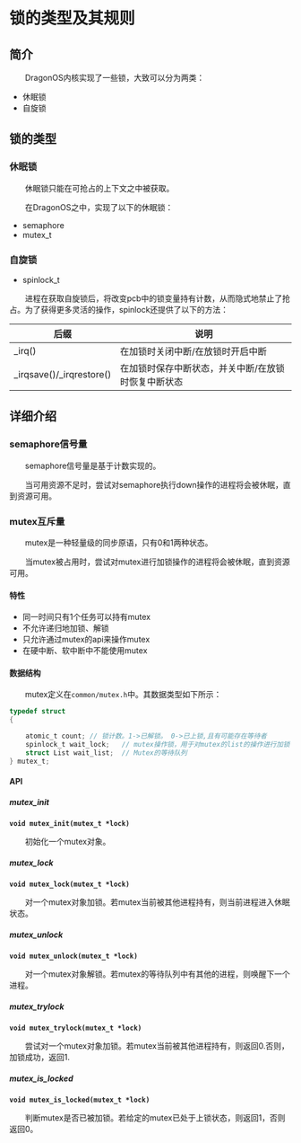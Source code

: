 # 锁的类型及其规则

## 简介

&emsp;&emsp;DragonOS内核实现了一些锁，大致可以分为两类：

- 休眠锁
- 自旋锁

## 锁的类型

### 休眠锁

&emsp;&emsp;休眠锁只能在可抢占的上下文之中被获取。

&emsp;&emsp;在DragonOS之中，实现了以下的休眠锁：

- semaphore
- mutex_t

### 自旋锁

- spinlock_t

&emsp;&emsp;进程在获取自旋锁后，将改变pcb中的锁变量持有计数，从而隐式地禁止了抢占。为了获得更多灵活的操作，spinlock还提供了以下的方法：

| 后缀                       | 说明                         |
| ------------------------ | -------------------------- |
| _irq()                   | 在加锁时关闭中断/在放锁时开启中断          |
| _irqsave()/_irqrestore() | 在加锁时保存中断状态，并关中断/在放锁时恢复中断状态 |


## 详细介绍
### semaphore信号量

&emsp;&emsp;semaphore信号量是基于计数实现的。

&emsp;&emsp;当可用资源不足时，尝试对semaphore执行down操作的进程将会被休眠，直到资源可用。

### mutex互斥量

&emsp;&emsp;mutex是一种轻量级的同步原语，只有0和1两种状态。

&emsp;&emsp;当mutex被占用时，尝试对mutex进行加锁操作的进程将会被休眠，直到资源可用。

#### 特性

- 同一时间只有1个任务可以持有mutex
- 不允许递归地加锁、解锁
- 只允许通过mutex的api来操作mutex
- 在硬中断、软中断中不能使用mutex

#### 数据结构

&emsp;&emsp;mutex定义在`common/mutex.h`中。其数据类型如下所示：

```c
typedef struct
{

    atomic_t count; // 锁计数。1->已解锁。 0->已上锁,且有可能存在等待者
    spinlock_t wait_lock;   // mutex操作锁，用于对mutex的list的操作进行加锁
    struct List wait_list;  // Mutex的等待队列
} mutex_t;
```

#### API

##### mutex_init

**`void mutex_init(mutex_t *lock)`**

&emsp;&emsp;初始化一个mutex对象。

##### mutex_lock

**`void mutex_lock(mutex_t *lock)`**

&emsp;&emsp;对一个mutex对象加锁。若mutex当前被其他进程持有，则当前进程进入休眠状态。

##### mutex_unlock

**`void mutex_unlock(mutex_t *lock)`**

&emsp;&emsp;对一个mutex对象解锁。若mutex的等待队列中有其他的进程，则唤醒下一个进程。

##### mutex_trylock

**`void mutex_trylock(mutex_t *lock)`**

&emsp;&emsp;尝试对一个mutex对象加锁。若mutex当前被其他进程持有，则返回0.否则，加锁成功，返回1.

##### mutex_is_locked

**`void mutex_is_locked(mutex_t *lock)`**

&emsp;&emsp;判断mutex是否已被加锁。若给定的mutex已处于上锁状态，则返回1，否则返回0。

